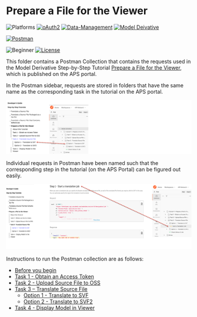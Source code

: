 # Prepare a File for the Viewer

![Platforms](https://img.shields.io/badge/Web-Windows|MacOS-lightgray.svg)
[![oAuth2](https://img.shields.io/badge/Authentication-v1-green.svg)](http://developer.autodesk.com/)
[![Data-Management](https://img.shields.io/badge/Data%20Management-v2-green.svg)](http://developer.autodesk.com/)
[![Model Deivative](https://img.shields.io/badge/Model%20Derivative-v2-green.svg)](http://developer.autodesk.com/)

[![Postman](https://img.shields.io/badge/Postman-v9-orange.svg)](https://www.getpostman.com/)


![Beginner](https://img.shields.io/badge/Level-Beginner-green.svg)
[![License](https://img.shields.io/:license-MIT-blue.svg)](http://opensource.org/licenses/MIT)

This folder contains a Postman Collection that contains the requests used in the Model Derivative Step-by-Step Tutorial [Prepare a File for the Viewer](https://forge.autodesk.com/en/docs/model-derivative/v2/tutorials/prep-file4viewer/), which is published on the APS portal.

In the Postman sidebar, requests are stored in folders that have the same name as the corresponding task in the tutorial on the APS portal.

![APS portal menu to Postman](images/tutorial_04_aps_postman_menu_01.png "APS portal task to Postman mapping")

Individual requests in Postman have been named such that the corresponding step in the tutorial (on the APS Portal) can be figured out easily.

![APS portal steps to Postman](images/tutorial_04_aps_postman_menu_02.png "APS portal task to Postman mapping")

Instructions to run the Postman collection are as follows:

- [Before you begin](instructions/before_you_begin.md)
- [Task 1 - Obtain an Access Token](instructions/task-1.md)
- [Task 2 - Upload Source File to OSS](instructions/task-2.md)
- [Task 3 – Translate Source File](instructions/task-3.md)
  - [Option 1 - Translate to SVF](instructions/task-3_option_1.md)
  - [Option 2 - Translate to SVF2](instructions/task-3_option_2.md)
- [Task 4 - Display Model in Viewer](instructions/task-4.md)
